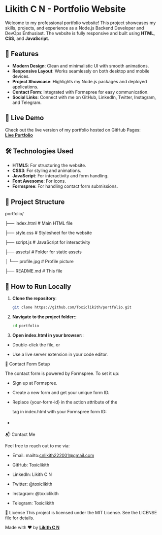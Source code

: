 # Likith C N - Portfolio Website

Welcome to my professional portfolio website! This project showcases my skills, projects, and experience as a Node.js Backend Developer and DevOps Enthusiast. The website is fully responsive and built using **HTML**, **CSS**, and **JavaScript**.

## 🌟 Features
- **Modern Design**: Clean and minimalistic UI with smooth animations.
- **Responsive Layout**: Works seamlessly on both desktop and mobile devices.
- **Project Showcase**: Highlights my Node.js packages and deployed applications.
- **Contact Form**: Integrated with Formspree for easy communication.
- **Social Links**: Connect with me on GitHub, LinkedIn, Twitter, Instagram, and Telegram.

## 🚀 Live Demo
Check out the live version of my portfolio hosted on GitHub Pages:  
[**Live Portfolio**](https://toxiclikith.github.io/portfolio)

## 🛠️ Technologies Used
- **HTML5**: For structuring the website.
- **CSS3**: For styling and animations.
- **JavaScript**: For interactivity and form handling.
- **Font Awesome**: For icons.
- **Formspree**: For handling contact form submissions.

## 📂 Project Structure

portfolio/

├── index.html # Main HTML file

├── style.css # Stylesheet for the website

├── script.js # JavaScript for interactivity

├── assets/ # Folder for static assets

│ └── profile.jpg # Profile picture

├── README.md # This file


## 🔧 How to Run Locally
1. **Clone the repository**:
   ```bash
   git clone https://github.com/Toxiclikith/portfolio.git

2. **Navigate to the project folder:**:
   ```bash 
   cd portfolio

3. **Open index.html in your browser:**:

- Double-click the file, or

- Use a live server extension in your code editor.

📝 Contact Form Setup

The contact form is powered by Formspree. To set it up:

- Sign up at Formspree.

- Create a new form and get your unique form ID.

- Replace {your-form-id} in the action attribute of the <form> tag in index.html with your Formspree form ID:

- #### <form class="contact-form" action="https://formspree.io/f/{your-form-id}" method="POST">


📬 Contact Me

Feel free to reach out to me via:

 - Email: mailto:cnlikith222001@gmail.com

- GitHub: Toxiclikith

- LinkedIn: Likith C N

- Twitter: @toxiclikith

- Instagram: @toxiclikith

- Telegram: Toxiclikith

📜 License
This project is licensed under the MIT License. See the LICENSE file for details.

Made with ❤️ by [**Likith C N**](https://github.com/Toxiclikith)